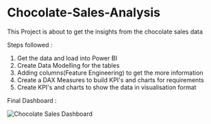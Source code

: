 # Chocolate-Sales-Analysis

This Project is about to get the insights from the chocolate sales data

Steps followed :
1. Get the data and load into Power BI
2. Create Data Modelling for the tables
3. Adding columns(Feature Engineering) to get the more information
4. Create a DAX Measures to build KPI's and charts for requirements
5. Create KPI's and charts to show the data in visualisation format


Final Dashboard :

![Chocolate Sales Dashboard](https://github.com/user-attachments/assets/36ade0e8-a95c-4944-a596-514a7c6caf78)
